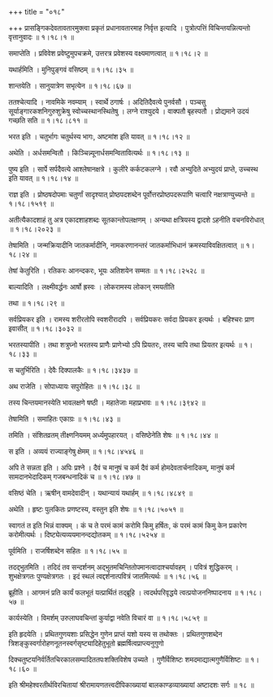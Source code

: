 +++
title = "०१८"

+++
प्रासङ्गिकदेवतावतारमुक्त्वा प्रकृतं प्रधानावतारमाह निर्वृत्त इत्यादि । पुत्रोत्पत्तिं विचिन्तयन्नित्यन्तो वृत्तानुवादः  ॥  १।१८।१ ॥   

  

समाप्तेति । प्रविवेश प्रवेष्टुमुपचक्रमे, उत्तरत्र प्रवेशस्य वक्ष्यमाणत्वात्  ॥  १।१८।२ ॥   

  

यथार्हमिति । मुनिपुङ्गवं वसिष्ठम्  ॥  १।१८।३५ ॥   

  

शान्तयेति । सानुयात्रेण सभृत्येन  ॥  १।१८।६७ ॥   

  

ततश्चेत्यादि । नावमिके नवम्याम् । स्वार्थे ठगार्षः । अदितिदैवत्ये पुनर्वसौ । पञ्चसु सूर्याङ्गारकशनिगुरुशुक्रेषु स्वोच्चस्थानस्थितेषु । लग्ने राश्युदये । वाक्पतौ बृहस्पतौ । प्रोद्यमाने उदयं गच्छति सति  ॥  १।१८।८११ ॥   

  

भरत इति । चतुर्भागः चतुर्थस्य भागः, अष्टमांश इति यावत्  ॥  १।१८।१२ ॥   

  

अथेति । अर्धसमन्वितौ । किञ्चिन्न्यूनार्धसमन्वितावित्यर्थः  ॥  १।१८।१३ ॥   

  

पुष्य इति । सार्पे सर्पदैवत्ये आश्लेषानक्षत्रे । कुलीरे कर्कटकलग्ने । रवौ अभ्युदिते अभ्युदयं प्राप्ते, उच्चस्थ इति यावत्  ॥  १।१८।१४ ॥   

  

राज्ञ इति । प्रोष्ठषदोपमाः चतुर्णां सादृश्यात् प्रोष्ठपदशब्देन पूर्वोत्तरप्रोष्ठपदरूपाणि चत्वारि नक्षत्राण्युच्यन्ते  ॥  १।१८।१५१९ ॥   

  

अतीत्यैकादशाहं तु अत्र एकादशाहशब्दः सूतकान्तोपलक्षणम् । अन्यथा क्षत्रियस्य द्वादशे ऽहनीति वचनविरोधात्  ॥  १।१८।२०२३ ॥   

  

तेषामिति । जन्मक्रियादीनि जातकर्मादीनि, नामकरणानन्तरं जातकर्माभिधानं क्रमस्याविवक्षितत्वात्  ॥  १।१८।२४ ॥   

  

तेषां केतुरिति । रतिकरः आनन्दकरः, भूयः अतिशयेन सम्मतः  ॥  १।१८।२५२८ ॥   

  

बाल्यादिति । लक्ष्मीवर्द्धनः आर्षो ह्रस्वः । लोकरामस्य लोकान् रमयतीति  

तथा  ॥  १।१८।२९ ॥   

  

सर्वप्रियकर इति । रामस्य शरीरतोपि स्वशरीरादपि । सर्वप्रियकरः सर्वदा प्रियकर इत्यर्थः । बहिश्चरः प्राण इवासीत्  ॥  १।१८।३०३२ ॥   

  

भरतस्यापीति । तथा शत्रुघ्नो भरतस्य प्राणैः प्राणेभ्यो ऽपि प्रियतरः, तस्य चापि तथा प्रियतर इत्यर्थः  ॥  १।१८।३३ ॥   

  

स चतुर्भिरिति । देवैः दिक्पालकैः  ॥  १।१८।३४३७ ॥   

  

अथ राजेति । सोपाध्यायः सपुरोहितः  ॥  १।१८।३८ ॥   

  

तस्य चिन्तयमानस्येति भावलक्षणे षष्ठी । महातेजाः महाप्रभावः  ॥  १।१८।३९४२ ॥   

  

तेषामिति । समाहितः एकाग्रः  ॥  १।१८।४३ ॥   

  

तमिति । संशितव्रतम् तीक्ष्णनियमम् अर्ध्यमुपहारयत् । वसिष्ठेनेति शेषः  ॥  १।१८।४४ ॥   

  

स इति । अव्ययं राज्याङ्गेषु क्षेमम्  ॥  १।१८।४५४६ ॥   

  

अपि ते सन्नता इति । अपिः प्रश्ने । दैवं च मानुषं च कर्म दैवं कर्म होमदेवतार्चनादिकम्, मानुषं कर्म सामदानभेदादिकम् गजबन्धनादिकं च  ॥  १।१८।४७ ॥   

  

वसिष्ठं चेति । ऋषीन् वामदेवादीन् । यथान्यायं यथार्हम्  ॥  १।१८।४८४९ ॥   

  

अथेति । हृष्टः पुलकितः प्रणष्टस्य, वस्तुन इति शेषः  ॥  १।१८।५०५१ ॥   

  

स्वागतं त इति भिन्नं वाक्यम् । कं च ते परमं कामं करोमि किमु हर्षितः, कं परमं कामं किमु केन प्रकारेण करोमीत्यर्थः । दिष्ट्येत्यव्ययमानन्दद्योतकम्  ॥  १।१८।५२५४ ॥   

  

पूर्वमिति । राजर्षिशब्देन सहितः  ॥  १।१८।५५ ॥   

  

तदद्भुतमिति । तदिदं तव सन्दर्शनम् अद्भुतमचिन्तितोपमानत्वादाश्चर्यावहम् । पवित्रं शुद्धिकरम् । शुभक्षेत्रगतः पुण्यक्षेत्रगतः । इदं स्थलं त्वद्दर्शनात्पवित्रं जातमित्यर्थः  ॥  १।१८।५६ ॥   

  

ब्रूहीति । आगमनं प्रति कार्यं फलभूतं यत्प्रार्थितं तद्ब्रूहि । त्वदर्थपरिवृद्धये त्वत्प्रयोजननिष्पादनाय  ॥  १।१८।५७ ॥   

  

कार्यस्येति । विमर्शम् उरुलाघवचिन्तां कुर्याद्वा नवेति विचारं वा  ॥  १।१८।५८५९ ॥   

  

इति हृदयेति । प्रथितगुणयशाः प्रसिद्धेन गुणेन प्राप्तं यशो यस्य स तथोक्तः । प्रथितगुणशब्देन त्रिशङ्कुस्वर्गारोहणनूतनस्वर्गसृष्ट्यादिहेतुभूतो ब्रह्मर्षित्वप्राप्त्यनुगुणो  

दिक्चतुष्टयनिर्वर्तितचिरकालसम्पादिततपःशक्तिविशेष उच्यते । गुणैर्विशिष्टः शमदमाद्यात्मगुणैर्विशिष्टः  ॥  १।१८।६० ॥   

  

इति श्रीमहेश्वरतीर्थविरचितायां श्रीरामायणतत्त्वदीपिकाख्यायां बालकाण्डव्याख्यायां अष्टादशः सर्गः  ॥  १८  ॥   

  

  

